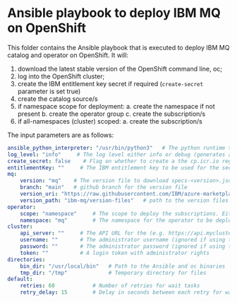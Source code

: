 # Ansible playbook to deploy IBM MQ on OpenShift

This folder contains the Ansible playbook that is executed to deploy IBM MQ catalog and operator on OpenShift. It will:
1. download the latest stable version of the OpenShift command line, oc;
2. log into the OpenShift cluster;
3. create the IBM entitlement key secret if required (`create-secret` parameter is set true)
4. create the catalog source/s
5. if namespace scope for deployment:
    a. create the namespace if not present
    b. create the operator group
    c. create the subscription/s
6. if all-namespaces (cluster) scoped:
    a. create the subscription/s

The input parameters are as follows:

```yaml
ansible_python_interpreter: "/usr/bin/python3"   # The python runtime to be utilized
log_level: "info"     # The log level either info or debug (generates additional debugging output)
create_secret: false    # Flag on whether to create a the cp.icr.io registry credentials secret
entitlementKey: ""     # The IBM entitlement key to be used for the secret if creating
mq:
    version: "mq"    # The version file to download specs-<version>.json
    branch: "main"   # github branch for the version file
    version_uri: "https://raw.githubusercontent.com/IBM/azure-marketplace-arm-templates"
    version_path: "ibm-mq/version-files"   # path to the version files
operator:
    scope: "namespace"     # The scope to deploy the subscriptions. Either namespace or cluster.
    namespace: "mq"        # The namespace for the operator to be deployed into
cluster:
    api_server: ""     # The API URL for the (e.g. https://api.mycluster.org:6443)
    username: ""       # The administrator username (ignored if using token != "")
    password: ""       # The administrator password (ignored if using token != "")
    token: ""          # A login token with administrator rights
directories:
    bin_dir: "/usr/local/bin"   # Path to the Ansible and oc binaries
    tmp_dir: "/tmp"             # Temporary directory for files
default:
    retries: 60            # Number of retries for wait tasks
    retry_delay: 15        # Delay in seconds between each retry for wait tasks
```